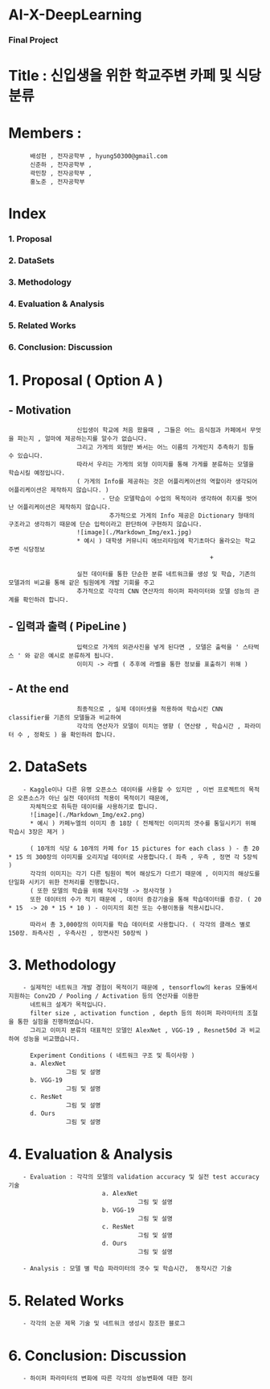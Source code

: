 # AI-X-DeepLearning
### Final Project


# Title : 신입생을 위한 학교주변 카페 및 식당 분류

# Members :
          배성현 , 전자공학부 , hyung50300@gmail.com
          신준하 , 전자공학부 ,
          곽민창 , 전자공학부 ,
          홍노준 , 전자공학부

# Index
###           1. Proposal
###           2. DataSets
###           3. Methodology
###           4. Evaluation & Analysis
###           5. Related Works
###           6. Conclusion: Discussion
          

          
#  1. Proposal ( Option A )
##        - Motivation 
                       신입생이 학교에 처음 왔을때 , 그들은 어느 음식점과 카페에서 무엇을 파는지 , 얼마에 제공하는지를 알수가 없습니다.
                       그리고 가게의 외형만 봐서는 어느 이름의 가게인지 추측하기 힘들 수 있습니다.
                       따라서 우리는 가게의 외형 이미지를 통해 가게를 분류하는 모델을 학습시킬 예정입니다.
                       ( 가게의 Info를 제공하는 것은 어플리케이션의 역할이라 생각되어 어플리케이션은 제작하지 않습니다. )
                              - 단순 모델학습이 수업의 목적이라 생각하여 취지를 벗어난 어플리케이션은 제작하지 않습니다.
                                추가적으로 가게의 Info 제공은 Dictionary 형태의 구조라고 생각하기 때문에 단순 입력이라고 판단하여 구현하지 않습니다.
                       ![image](./Markdown_Img/ex1.jpg)
                       * 예시 ) 대학생 커뮤니티 에브리타임에 학기초마다 올라오는 학교 주변 식당정보                                     
                                                            +
                                                            
                       실전 데이터를 통한 단순한 분류 네트워크를 생성 및 학습, 기존의 모델과의 비교를 통해 같은 팀원에게 개발 기회를 주고
                       추가적으로 각각의 CNN 연산자의 하이퍼 파라미터와 모델 성능의 관계를 확인하려 합니다. 
                       
##        - 입력과 출력 ( PipeLine ) 
                       입력으로 가게의 외관사진을 넣게 된다면 , 모델은 출력을 ' 스타벅스 ' 와 같은 예시로 분류하게 됩니다.
                       이미지 -> 라벨 ( 추후에 라벨을 통한 정보를 표출하기 위해 )
                                              
##        - At the end 
                       최종적으로 , 실제 데이터셋을 적용하여 학습시킨 CNN classifier를 기존의 모델들과 비교하여
                       각각의 연산자가 모델이 미치는 영향 ( 연산량 , 학습시간 , 파라미터 수 , 정확도 ) 을 확인하려 합니다.
           
       
#  2. DataSets
        - Kaggle이나 다른 유명 오픈소스 데이터를 사용할 수 있지만 , 이번 프로젝트의 목적은 오픈소스가 아닌 실전 데이터의 적용이 목적이기 때문에,
          자체적으로 취득한 데이터를 사용하기로 합니다.
          ![image](./Markdown_Img/ex2.png)
          * 예시 ) 카페누엘의 이미지 총 18장 ( 전체적인 이미지의 갯수를 통일시키기 위해 학습시 3장은 제거 )
          
          ( 10개의 식당 & 10개의 카페 for 15 pictures for each class ) - 총 20 * 15 의 300장의 이미지를 오리지널 데이터로 사용합니다.( 좌측 , 우측 , 정면 각 5장씩 )
          각각의 이미지는 각기 다른 팀원이 찍어 해상도가 다르기 때문에 , 이미지의 해상도를 단일화 시키기 위한 전처리를 진행합니다.
          ( 또한 모델의 학습을 위해 직사각형 -> 정사각형 )
          또한 데이터의 수가 적기 때문에 , 데이터 증강기술을 통해 학습데이터를 증강. ( 20 * 15  -> 20 * 15 * 10 ) - 이미지의 회전 또는 수평이동을 적용시킵니다.
          
          따라서 총 3,000장의 이미지를 학습 데이터로 사용합니다. ( 각각의 클래스 별로 150장. 좌측사진 , 우측사진 , 정면사진 50장씩 ) 
          
#  3. Methodology
        - 실제적인 네트워크 개발 경험이 목적이기 때문에 , tensorflow의 keras 모듈에서 지원하는 Conv2D / Pooling / Activation 등의 연산자를 이용한
          네트워크 설계가 목적입니다.
          filter size , activation function , depth 등의 하이퍼 파라미터의 조절을 통한 실험을 진행하였습니다.
          그리고 이미지 분류의 대표적인 모델인 AlexNet , VGG-19 , Resnet50d 과 비교하여 성능을 비교했습니다.
          
          Experiment Conditions ( 네트워크 구조 및 특이사항 )
          a. AlexNet
                    그림 및 설명
          b. VGG-19
                    그림 및 설명
          c. ResNet
                    그림 및 설명
          d. Ours
                    그림 및 설명
          
          
#  4. Evaluation & Analysis
        - Evaluation : 각각의 모델의 validation accuracy 및 실전 test accuracy 기술
                              a. AlexNet
                                        그림 및 설명
                              b. VGG-19
                                        그림 및 설명
                              c. ResNet
                                        그림 및 설명
                              d. Ours
                                        그림 및 설명
        
        - Analysis : 모델 별 학습 파라미터의 갯수 및 학습시간,  동작시간 기술
        
#  5. Related Works
        - 각각의 논문 제목 기술 및 네트워크 생성시 참조한 블로그
        
        
#  6. Conclusion: Discussion
        - 하이퍼 파라미터의 변화에 따른 각각의 성능변화에 대한 정리
